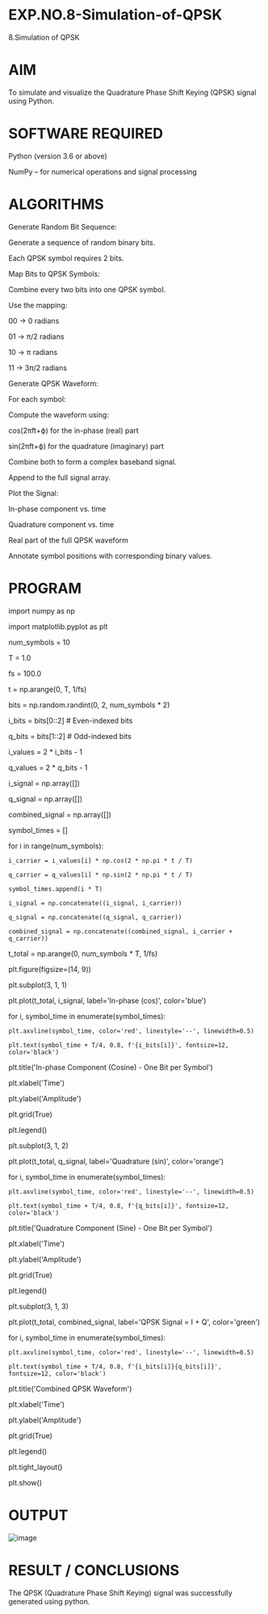 # EXP.NO.8-Simulation-of-QPSK

8.Simulation of QPSK

# AIM

To simulate and visualize the Quadrature Phase Shift Keying (QPSK) signal using Python.

# SOFTWARE REQUIRED

Python (version 3.6 or above)

NumPy – for numerical operations and signal processing

# ALGORITHMS

Generate Random Bit Sequence:

Generate a sequence of random binary bits.

Each QPSK symbol requires 2 bits.

Map Bits to QPSK Symbols:

Combine every two bits into one QPSK symbol.

Use the mapping:

00 → 0 radians

01 → π/2 radians

10 → π radians

11 → 3π/2 radians

Generate QPSK Waveform:

For each symbol:

Compute the waveform using:

cos(2πft+ϕ) for the in-phase (real) part

sin(2πft+ϕ) for the quadrature (imaginary) part

Combine both to form a complex baseband signal.

Append to the full signal array.

Plot the Signal:

In-phase component vs. time

Quadrature component vs. time

Real part of the full QPSK waveform

Annotate symbol positions with corresponding binary values.

# PROGRAM

import numpy as np

import matplotlib.pyplot as plt

num_symbols = 10  

T = 1.0  

fs = 100.0  

t = np.arange(0, T, 1/fs)


bits = np.random.randint(0, 2, num_symbols * 2)

i_bits = bits[0::2]  # Even-indexed bits

q_bits = bits[1::2]  # Odd-indexed bits


i_values = 2 * i_bits - 1

q_values = 2 * q_bits - 1


i_signal = np.array([])

q_signal = np.array([])

combined_signal = np.array([])

symbol_times = []

for i in range(num_symbols):

    i_carrier = i_values[i] * np.cos(2 * np.pi * t / T)

    q_carrier = q_values[i] * np.sin(2 * np.pi * t / T)

    symbol_times.append(i * T)

    i_signal = np.concatenate((i_signal, i_carrier))

    q_signal = np.concatenate((q_signal, q_carrier))

    combined_signal = np.concatenate((combined_signal, i_carrier + q_carrier))

t_total = np.arange(0, num_symbols * T, 1/fs)



plt.figure(figsize=(14, 9))



plt.subplot(3, 1, 1)

plt.plot(t_total, i_signal, label='In-phase (cos)', color='blue')

for i, symbol_time in enumerate(symbol_times):

    plt.axvline(symbol_time, color='red', linestyle='--', linewidth=0.5)

    plt.text(symbol_time + T/4, 0.8, f'{i_bits[i]}', fontsize=12, color='black')

plt.title('In-phase Component (Cosine) - One Bit per Symbol')

plt.xlabel('Time')

plt.ylabel('Amplitude')

plt.grid(True)

plt.legend()

plt.subplot(3, 1, 2)

plt.plot(t_total, q_signal, label='Quadrature (sin)', color='orange')

for i, symbol_time in enumerate(symbol_times):

    plt.axvline(symbol_time, color='red', linestyle='--', linewidth=0.5)

    plt.text(symbol_time + T/4, 0.8, f'{q_bits[i]}', fontsize=12, color='black')

plt.title('Quadrature Component (Sine) - One Bit per Symbol')

plt.xlabel('Time')

plt.ylabel('Amplitude')

plt.grid(True)

plt.legend()


plt.subplot(3, 1, 3)

plt.plot(t_total, combined_signal, label='QPSK Signal = I + Q', color='green')

for i, symbol_time in enumerate(symbol_times):

    plt.axvline(symbol_time, color='red', linestyle='--', linewidth=0.5)

    plt.text(symbol_time + T/4, 0.8, f'{i_bits[i]}{q_bits[i]}', fontsize=12, color='black')

plt.title('Combined QPSK Waveform')

plt.xlabel('Time')

plt.ylabel('Amplitude')

plt.grid(True)

plt.legend()

plt.tight_layout()

plt.show()


# OUTPUT
![image](https://github.com/user-attachments/assets/29717c5c-573b-4bac-bb34-e4683681dba7)



# RESULT / CONCLUSIONS

The QPSK (Quadrature Phase Shift Keying) signal was successfully generated using python.
